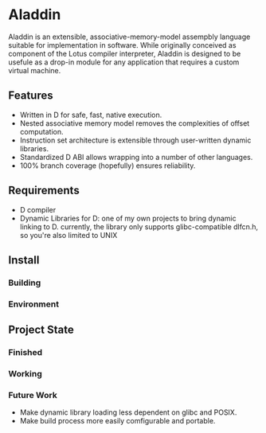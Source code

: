  # Aladdin #

Aladdin is an extensible, associative-memory-model assempbly language suitable for implementation in software. While originally conceived as component of the Lotus compiler interpreter, Aladdin is designed to be usefule as a drop-in module for any application that requires a custom virtual machine.

 ## Features ##

 * Written in D for safe, fast, native execution.
 * Nested associative memory model removes the complexities of offset computation.
 * Instruction set architecture is extensible through user-written dynamic libraries.
 * Standardized D ABI allows wrapping into a number of other languages.
 * 100% branch coverage (hopefully) ensures reliability.

 ## Requirements ##

* D compiler
* Dynamic Libraries for D:
	one of my own projects to bring dynamic linking to D. currently, the library only supports glibc-compatible dlfcn.h, so you're also limited to UNIX

 ## Install ##

 ### Building ###
 ### Environment ###

 ## Project State ##
 
 ### Finished ###
 ### Working ###

 ### Future Work ###

 * Make dynamic library loading less dependent on glibc and POSIX.
 * Make build process more easily comfigurable and portable.

